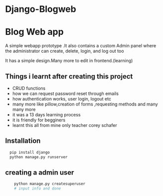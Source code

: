 # Django-Blogweb

# Blog Web app


A simple webapp prototype  .It also contains a custom Admin panel where the administrator can create, delete, login, and log out too

It has a simple design.Many more to edit in frontend.(learning)

## Things i learnt after creating this project

- CRUD functions
- how we can request password reset through emails
- how authentication works, user login, logout etc
- many more like pillow,creation of forms ,requesting methods and many many more
- it was a 13 days learning process
- it is friendly for begginers
- learnt this all from mine only teacher corey schafer




## Installation

```bash
  pip install django
  python manage.py runserver   
```
## creating a admin user

```bash
    python manage.py createsuperuser
    # input info and done
    

 ```


